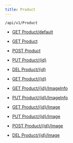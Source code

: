 ```yaml
---
title: Product
---
```


```http
/api/v1/Product
```

* [GET Product/default](v1Product_DefaultProduct.md)

* [GET Product](v1Product_GetAll.md)

* [POST Product](v1Product_PostProduct.md)

* [PUT Product/{id}](v1Product_PutProduct.md)

* [DEL Product/{id}](v1Product_DeleteProduct.md)

* [GET Product/{id}](v1Product_GetProductFromDbId.md)

* [GET Product/{id}/ImageInfo](v1Product_GetImageInfo.md)

* [PUT Product/{id}/ImageInfo](v1Product_PutImageInfo.md)

* [GET Product/{id}/Image](v1Product_GetImage.md)

* [PUT Product/{id}/Image](v1Product_SaveImage.md)

* [POST Product/{id}/Image](v1Product_SaveImage_POST.md)

* [DEL Product/{id}/Image](v1Product_DeleteImageContent.md)
